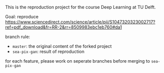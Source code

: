 This is the reproduction project for the course Deep Learning at TU Delft.

Goal: reproduce https://www.sciencedirect.com/science/article/pii/S1047320323002717?ref=pdf_download&fr=RR-2&rr=8509983ebc1eb760#da1

branch rule:
- `master`: the original content of the forked project
- `sea-pix-gan`: result of reproduction

for each feature, please work on seperate branches before merging to `sea-pix-gan`